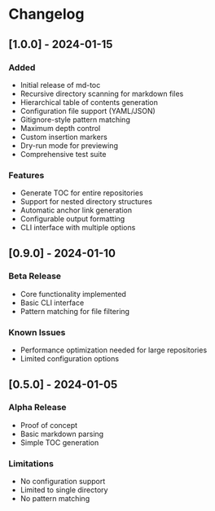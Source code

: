 # Changelog

## [1.0.0] - 2024-01-15

### Added
- Initial release of md-toc
- Recursive directory scanning for markdown files
- Hierarchical table of contents generation
- Configuration file support (YAML/JSON)
- Gitignore-style pattern matching
- Maximum depth control
- Custom insertion markers
- Dry-run mode for previewing
- Comprehensive test suite

### Features
- Generate TOC for entire repositories
- Support for nested directory structures
- Automatic anchor link generation
- Configurable output formatting
- CLI interface with multiple options

## [0.9.0] - 2024-01-10

### Beta Release
- Core functionality implemented
- Basic CLI interface
- Pattern matching for file filtering

### Known Issues
- Performance optimization needed for large repositories
- Limited configuration options

## [0.5.0] - 2024-01-05

### Alpha Release
- Proof of concept
- Basic markdown parsing
- Simple TOC generation

### Limitations
- No configuration support
- Limited to single directory
- No pattern matching